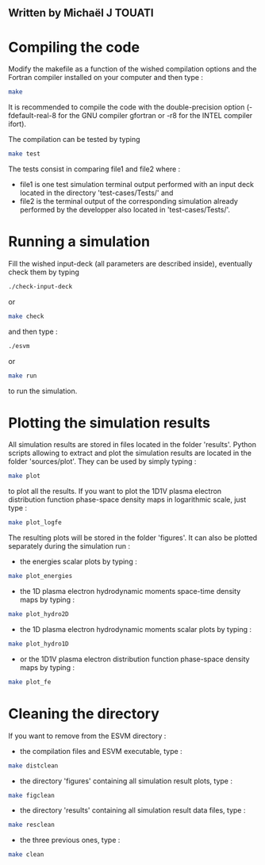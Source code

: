 ## Written by Michaël J TOUATI

# Compiling the code

Modify the makefile as a function of the wished compilation options and the Fortran compiler installed on your computer and then type :

```sh
make
```
It is recommended to compile the code with the double-precision option (-fdefault-real-8 for the GNU compiler gfortran or -r8 for the INTEL compiler ifort). 

The compilation can be tested by typing
```sh
make test
```
The tests consist in comparing file1 and file2 where :
* file1 is one test simulation terminal output performed with an input deck located in the directory 'test-cases/Tests/' and
* file2 is the terminal output of the corresponding simulation already performed by the developper also located in 'test-cases/Tests/'.

# Running a simulation

Fill the wished input-deck (all parameters are described inside), eventually check them by typing
```sh
./check-input-deck
```
or
```sh
make check
```
and then type :
```sh
./esvm
```
or
```sh
make run
```
to run the simulation.

# Plotting the simulation results

All simulation results are stored in files located in the folder 'results'. 
Python scripts allowing to extract and plot the simulation results are located in the folder 'sources/plot'.
They can be used by simply typing :
```sh
make plot
```
to plot all the results. If you want to plot the 1D1V plasma electron distribution function phase-space density maps in logarithmic scale, just type :
```sh
make plot_logfe
```
The resulting plots will be stored in the folder 'figures'. It can also be plotted separately during the simulation run :
- the energies scalar plots by typing :
```sh
make plot_energies
```
- the 1D plasma electron hydrodynamic moments space-time density maps by typing :
```sh
make plot_hydro2D
```
- the 1D plasma electron hydrodynamic moments scalar plots by typing : 
```sh
make plot_hydro1D
```
- or the 1D1V plasma electron distribution function phase-space density maps by typing :
```sh
make plot_fe
```

# Cleaning the directory

If you want to remove from the ESVM directory :
- the compilation files and ESVM executable, type :
```sh
make distclean
```
- the directory 'figures' containing all simulation result plots, type :
```sh
make figclean
```
- the directory 'results' containing all simulation result data files, type :
```sh
make resclean
```
- the three previous ones, type :
```sh
make clean
```
